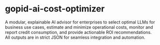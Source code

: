 # gopid-ai-cost-optimizer
A modular, explainable AI advisor for enterprises to select optimal LLMs for business use cases, estimate and minimize operational costs, monitor and report credit consumption, and provide actionable ROI recommendations. All outputs are in strict JSON for seamless integration and automation.
